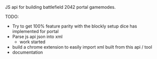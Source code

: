 JS api for building battlefield 2042 portal gamemodes.


TODO:

- Try to get 100% feature parity with the blockly setup dice has implemented for portal
- Parse js api json into xml
    - work started
- build a chrome extension to easily import xml built from this api / tool
- documentation